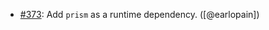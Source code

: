 * [#373](https://github.com/rubocop/rubocop-ast/pull/373): Add `prism` as a runtime dependency. ([@earlopain])
